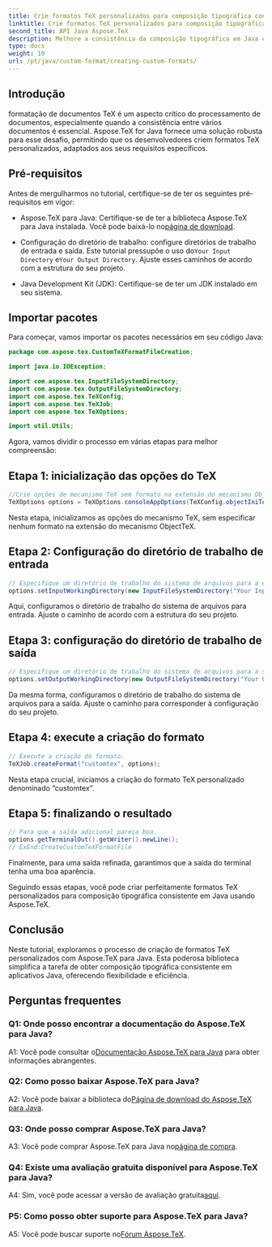 ```yaml
---
title: Crie formatos TeX personalizados para composição tipográfica consistente em Java
linktitle: Crie formatos TeX personalizados para composição tipográfica consistente em Java
second_title: API Java Aspose.TeX
description: Melhore a consistência da composição tipográfica em Java com Aspose.TeX. Crie formatos TeX personalizados sem esforço.
type: docs
weight: 10
url: /pt/java/custom-format/creating-custom-formats/
---
```

## Introdução

formatação de documentos TeX é um aspecto crítico do processamento de documentos, especialmente quando a consistência entre vários documentos é essencial. Aspose.TeX for Java fornece uma solução robusta para esse desafio, permitindo que os desenvolvedores criem formatos TeX personalizados, adaptados aos seus requisitos específicos.

## Pré-requisitos

Antes de mergulharmos no tutorial, certifique-se de ter os seguintes pré-requisitos em vigor:

-  Aspose.TeX para Java: Certifique-se de ter a biblioteca Aspose.TeX para Java instalada. Você pode baixá-lo no[página de download](https://releases.aspose.com/tex/java/).

-  Configuração do diretório de trabalho: configure diretórios de trabalho de entrada e saída. Este tutorial pressupõe o uso do`Your Input Directory` e`Your Output Directory`. Ajuste esses caminhos de acordo com a estrutura do seu projeto.

- Java Development Kit (JDK): Certifique-se de ter um JDK instalado em seu sistema.

## Importar pacotes

Para começar, vamos importar os pacotes necessários em seu código Java:

```java
package com.aspose.tex.CustomTeXFormatFileCreation;

import java.io.IOException;

import com.aspose.tex.InputFileSystemDirectory;
import com.aspose.tex.OutputFileSystemDirectory;
import com.aspose.tex.TeXConfig;
import com.aspose.tex.TeXJob;
import com.aspose.tex.TeXOptions;

import util.Utils;
```

Agora, vamos dividir o processo em várias etapas para melhor compreensão:

## Etapa 1: inicialização das opções do TeX

```java
//Crie opções de mecanismo TeX sem formato na extensão do mecanismo ObjectTeX.
TeXOptions options = TeXOptions.consoleAppOptions(TeXConfig.objectIniTeX());
```

Nesta etapa, inicializamos as opções do mecanismo TeX, sem especificar nenhum formato na extensão do mecanismo ObjectTeX.

## Etapa 2: Configuração do diretório de trabalho de entrada

```java
// Especifique um diretório de trabalho do sistema de arquivos para a entrada.
options.setInputWorkingDirectory(new InputFileSystemDirectory("Your Input Directory"));
```

Aqui, configuramos o diretório de trabalho do sistema de arquivos para entrada. Ajuste o caminho de acordo com a estrutura do seu projeto.

## Etapa 3: configuração do diretório de trabalho de saída

```java
// Especifique um diretório de trabalho do sistema de arquivos para a saída.
options.setOutputWorkingDirectory(new OutputFileSystemDirectory("Your Output Directory"));
```

Da mesma forma, configuramos o diretório de trabalho do sistema de arquivos para a saída. Ajuste o caminho para corresponder à configuração do seu projeto.

## Etapa 4: execute a criação do formato

```java
// Execute a criação do formato.
TeXJob.createFormat("customtex", options);
```

Nesta etapa crucial, iniciamos a criação do formato TeX personalizado denominado “customtex”.

## Etapa 5: finalizando o resultado

```java
// Para que a saída adicional pareça boa.
options.getTerminalOut().getWriter().newLine();
// ExEnd:CreateCustomTeXFormatFile
```

Finalmente, para uma saída refinada, garantimos que a saída do terminal tenha uma boa aparência.

Seguindo essas etapas, você pode criar perfeitamente formatos TeX personalizados para composição tipográfica consistente em Java usando Aspose.TeX.

## Conclusão

Neste tutorial, exploramos o processo de criação de formatos TeX personalizados com Aspose.TeX para Java. Esta poderosa biblioteca simplifica a tarefa de obter composição tipográfica consistente em aplicativos Java, oferecendo flexibilidade e eficiência.

## Perguntas frequentes

### Q1: Onde posso encontrar a documentação do Aspose.TeX para Java?

 A1: Você pode consultar o[Documentação Aspose.TeX para Java](https://reference.aspose.com/tex/java/) para obter informações abrangentes.

### Q2: Como posso baixar Aspose.TeX para Java?

 A2: Você pode baixar a biblioteca do[Página de download do Aspose.TeX para Java](https://releases.aspose.com/tex/java/).

### Q3: Onde posso comprar Aspose.TeX para Java?

 A3: Você pode comprar Aspose.TeX para Java no[página de compra](https://purchase.aspose.com/buy).

### Q4: Existe uma avaliação gratuita disponível para Aspose.TeX para Java?

 A4: Sim, você pode acessar a versão de avaliação gratuita[aqui](https://releases.aspose.com/).

### P5: Como posso obter suporte para Aspose.TeX para Java?

 A5: Você pode buscar suporte no[Fórum Aspose.TeX](https://forum.aspose.com/c/tex/47).